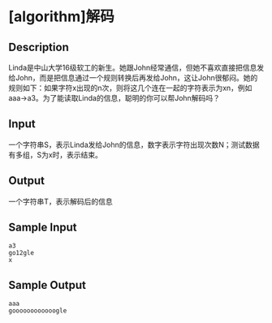 # [algorithm]解码

## Description
Linda是中山大学16级软工的新生。她跟John经常通信，但她不喜欢直接把信息发给John，而是把信息通过一个规则转换后再发给John，这让John很郁闷。她的规则如下：如果字符x出现的n次，则将这几个连在一起的字符表示为xn，例如aaa->a3。为了能读取Linda的信息，聪明的你可以帮John解码吗？

## Input
一个字符串S，表示Linda发给John的信息，数字表示字符出现次数N；测试数据有多组，S为x时，表示结束。

## Output
一个字符串T，表示解码后的信息
## Sample Input
```
a3
go12gle
x
```
## Sample Output
```
aaa
goooooooooooogle
```
